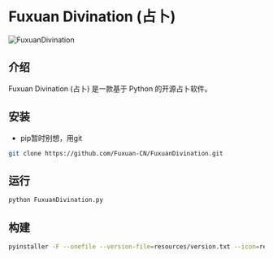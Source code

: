 
# Fuxuan Divination (占卜)

![FuxuanDivination](https://media.tenor.com/A11YI0qGHRoAAAAi/fu-xuan-honkai-star-rail.gif)

## 介绍

Fuxuan Divination (占卜) 是一款基于 Python 的开源占卜软件。

## 安装

- pip暂时别想，用git

```bash
git clone https://github.com/Fuxuan-CN/FuxuanDivination.git
```

## 运行

```bash
python FuxuanDivination.py
```

## 构建

```bash
pyinstaller -F --onefile --version-file=resources/version.txt --icon=resources/icon.ico FuxuanDivination.py
```
